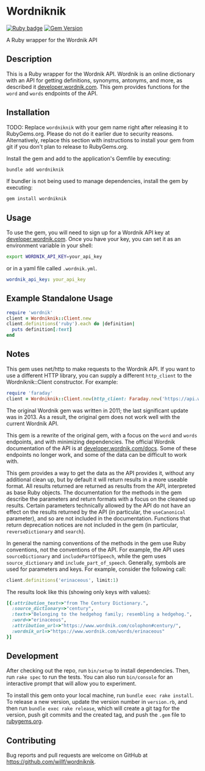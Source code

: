 # Wordniknik

[![Ruby badge](https://github.com/willf/wordniknik/actions/workflows/ruby.yml/badge.svg)](https://github.com/willf/wordniknik/actions/workflows/ruby.yml) [![Gem Version](https://badge.fury.io/rb/wordniknik.svg)](https://badge.fury.io/rb/wordniknik)

A Ruby wrapper for the Wordnik API

## Description

This is a Ruby wrapper for the Wordnik API. Wordnik is an online dictionary with
an API for getting definitions, synonyms, antonyms, and more, as described it
[developer.wordnik.com](https://developer.wordnik.com). This gem provides
functions for the `word` and `words` endpoints of the API.

## Installation

TODO: Replace `wordniknik` with your gem name right after releasing it to RubyGems.org. Please do not do it earlier due to security reasons. Alternatively, replace this section with instructions to install your gem from git if you don't plan to release to RubyGems.org.

Install the gem and add to the application's Gemfile by executing:

```bash
bundle add wordniknik
```

If bundler is not being used to manage dependencies, install the gem by executing:

```bash
gem install wordniknik
```

## Usage

To use the gem, you will need to sign up for a Wordnik API key at [developer.wordnik.com](https://developer.wordnik.com). Once you have your key, you can set it as an environment variable in your shell:

```sh
export WORDNIK_API_KEY=your_api_key
```

or in a yaml file called `.wordnik.yml`.

```yaml
wordnik_api_key: your_api_key
```

## Example Standalone Usage

```ruby
require 'wordnik'
client = Wordniknik::Client.new
client.definitions('ruby').each do |definition|
  puts definition[:text]
end
```

## Notes

This gem uses net/http to make requests to the Wordnik API. If you want to use a different
HTTP library, you can supply a different `http_client` to the Wordniknik::Client constructor.
For example:

```ruby
require 'faraday'
client = Wordniknik::Client.new(http_client: Faraday.new('https://api.wordnik.com'))
```

The original Wordnik gem was written in 2011; the last significant update was in 2013.
As a result, the original gem does not work well with the current Wordnik API.

This gem is a rewrite of the original gem, with a focus on the `word` and `words` endpoints,
and with minimizing dependencies. The official Wordnik documentation of the API is
at [developer.wordnik.com/docs](https://developer.wordnik.com/docs). Some of these
endpoints no longer work, and some of the data can be difficult to work with.

This gem provides a way to get the data as the API provides it, without any additional
clean up, but by default it will return results in a more useable format. All results
returned are returned as results from the API, interpreted as base Ruby objects. The
documentation for the methods in the gem describe the parameters and return formats
with a focus on the cleaned up results. Certain parameters technically allowed by the
API do not have an effect on the results returned by the API (in particular, the `useCanonical`
parameter), and so are not included in the documentation. Functions that return
deprecation notices are not included in the gem (in particular, `reverseDictionary`
and `search`).

In general the naming conventions of the methods in the gem use Ruby conventions, not
the conventions of the API. For example, the API uses `sourceDictionary` and `includePartOfSpeech`,
while the gem uses `source_dictionary` and `include_part_of_speech`. Generally,
symbols are used for parameters and keys. For example, consider the following call:

```ruby
client.definitions('erinaceous', limit:1)
```

The results look like this (showing only keys with values):

```ruby
[{:attribution_text=>"from The Century Dictionary.",
  :source_dictionary=>"century",
  :text=>"Belonging to the hedgehog family; resembling a hedgehog.",
  :word=>"erinaceous",
  :attribution_url=>"https://www.wordnik.com/colophon#century/",
  :wordnik_url=>"https://www.wordnik.com/words/erinaceous"
}]
```

## Development

After checking out the repo, run `bin/setup` to install dependencies. Then, run `rake spec` to run the tests. You can also run `bin/console` for an interactive prompt that will allow you to experiment.

To install this gem onto your local machine, run `bundle exec rake install`. To release a new version, update the version number in `version.rb`, and then run `bundle exec rake release`, which will create a git tag for the version, push git commits and the created tag, and push the `.gem` file to [rubygems.org](https://rubygems.org).

## Contributing

Bug reports and pull requests are welcome on GitHub at https://github.com/willf/wordniknik.

